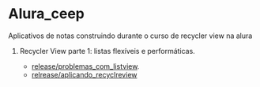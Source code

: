 # Alura_ceep
Aplicativos de notas construindo durante o curso de recycler view na alura

  1. Recycler View parte 1: listas flexíveis e performáticas.
    
     - [release/problemas_com_listview](https://github.com/phtrebil/Alura_ceep/tree/release/problemas_com_listview).
     - [relrease/aplicando_recyclreview](https://github.com/phtrebil/Alura_ceep/tree/relrease/aplicando_recyclreview)
     
    
